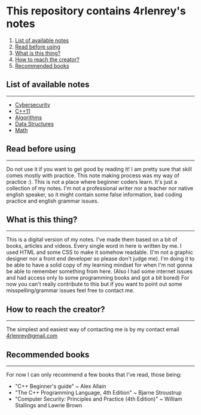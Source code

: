 # This repository contains 4rlenrey's notes

1. [List of available notes](#list-of-available-notes)
2. [Read before using](#read-before-using)
3. [What is this thing?](#what-is-this-thing)
4. [How to reach the creator?](#how-to-reach-the-creator)
5. [Recommended books](#recommended-books)

## List of available notes
---

* [Cybersecurity](Cybersecurity.md)
* [C++11](Cpp11.md)
* [Algorithms](Algorithms.md)
* [Data Structures](Data-Structures.md)
* [Math](Math.md)

## Read before using
---

Do not use it if you want to get good by reading it! I am pretty sure that skill comes mostly with practice. This note making process was my way of practice :). This is not a place where beginner coders learn. It's just a collection of my notes. I'm not a professional writer nor a teacher nor native english speaker, so it might contain some false information, bad coding practice and english grammar issues.

## What is this thing?
---

This is a digital version of my notes. I've made them based on a bit of books, articles and videos. Every single word in here is written by me. I used HTML and some CSS to make it somehow readable. (I'm not a graphic designer nor a front end developer so please don't judge me). I'm doing it to be able to have a solid copy of my learning mindset for when I'm not gonna be able to remember something from here. (Also I had some internet issues and had access only to some programming books and got a bit bored) For now you can't really contribute to this but if you want to point out some misspelling/grammar issues feel free to contact me.

## How to reach the creator?
---


The simplest and easiest way of contacting me is by my contact email 4rlenrey@gmail.com

## Recommended books
--- 
For now I can only recommend a few books that I've read, those being:
- "C++ Beginner's guide" ~ Alex Allain
- "The C++ Programming Language, 4th Edition" ~ Bjarne Stroustrup
- "Computer Security: Principles and Practice (4th Edition)" ~ William Stallings and Lawrie Brown